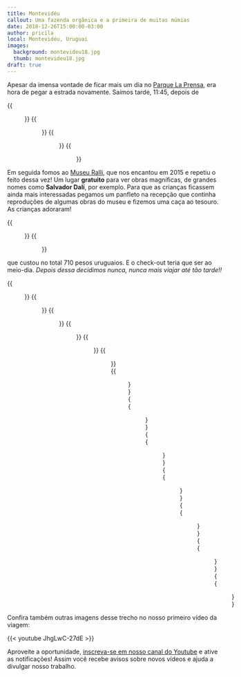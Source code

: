 ```yaml
---
title: Montevidéu
callout: Uma fazenda orgânica e a primeira de muitas múmias
date: 2018-12-26T15:00:00-03:00
author: pricila
local: Montevidéu, Uruguai
images:
  background: montevideu18.jpg
  thumb: montevideu18.jpg
draft: true
---
```


Apesar da imensa vontade de ficar mais um dia no [Parque La Prensa](../parque-la-prensa/), era hora de pegar a estrada novamente. Saímos tarde, 11:45, depois de  

<div class="clearfix">
{{<figure "montevideu01.jpg" "Tomates fresquinhos que ganhamos do dono da fazenda" "float-left">}}
{{<figure "montevideu02.jpg" "Aprendendo que as frutas nascem das árvores" "float-right">}}
{{<figure "montevideu03.jpg" "Um passeio pela fazenda e sua diversidade de plantas" "float-left">}}
{{<figure "montevideu04.jpg" "Tomates aprovados!" "float-right">}}
</div>

Em seguida fomos ao [Museu Ralli](http://www.museoralli.com.uy/web/index.html), que nos encantou em 2015 e repetiu o feito dessa vez! Um lugar **gratuito** para ver obras magníficas, de grandes nomes como **Salvador Dalí**, por exemplo. Para que as crianças ficassem ainda mais interessadas pegamos um panfleto na recepção que continha reproduções de algumas obras do museu e fizemos uma caça ao tesouro. As crianças adoraram!



<div class="clearfix">
{{<figure "montevideu05.jpg" "Visita ao mausoléu do General Artigas" "float-left" >}}
{{<figure "montevideu06.jpg" "Ciudad Vieja, passeio obrigatório" "float-right" >}}
</div>

que custou no total 710 pesos uruguaios. E o check-out teria que ser ao meio-dia. *Depois dessa decidimos nunca, nunca mais viajar até tão tarde!!*

<div class="clearfix">
{{<figure "montevideu07.jpg" "Algumas reproduções de arte indígena" "float-left">}}
{{<figure "montevideu08.jpg" "Exposição temporária sobre os 100 anos do comunismo" "float-right">}}
{{<figure "montevideu11.jpg" "Comemoração da chegada do homem à Lua" "float-left">}}
{{<figure "montevideu12.jpg" "Reprodução da cultura cristã antiga" "float-right" >}}
{{<figure "montevideu13.jpg" "Na sala da múmia" "float-left">}}
{{<figure "montevideu14.jpg" "A grande estrela do museu!" "float-right">}}
{{<figure "montevideu16.jpg" "Mais sobre a cultura egípcia" "float-left">}}
{{<figure "montevideu17.jpg" "Lugar de criança é no museu sim!" "float-right">}}
{{<figure "montevideu18.jpg" "Mesmo sendo reprodução, impressiona!" "float-left">}}
{{<figure "montevideu19.jpg" "Maquete das pirâmidas maias" "float-right">}}
{{<figure "montevideu20.jpg" "E réplica do calendário maia" "float-left">}}
{{<figure "montevideu21.jpg" "Foto obrigatória no letreiro" "float-right">}}
{{<figure "montevideu22.jpg" "Visão geral da capital uruguaia" "float-center">}}
</div>

Confira também outras imagens desse trecho no nosso primeiro vídeo da viagem:

{{< youtube JhgLwC-27dE >}}

Aproveite a oportunidade, [inscreva-se em nosso canal do Youtube](https://www.youtube.com/6overlanders?sub_confirmation=1) e ative as notificações! Assim você recebe avisos sobre novos vídeos e ajuda a divulgar nosso trabalho.